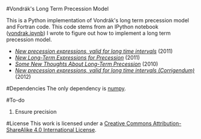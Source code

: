 #Vondrák's Long Term Precession Model

This is a Python implementation of Vondrák's long term precession model and Fortran code. This code stems from an IPython notebook ([vondrak.ipynb](http://nbviewer.ipython.org/github/digitalvapor/asterisms/blob/master/notebooks/vondrak.ipynb)) I wrote to figure out how to implement a long term precession model.

* *[New precession expressions, valid for long time intervals](http://www.aanda.org/articles/aa/pdf/2011/10/aa17274-11.pdf)* (2011)
* *[New Long-Term Expressions for Precession](http://syrte.obspm.fr/jsr/journees2011/pdf/vondrak.pdf)* (2011)
* *[Some New Thoughts About Long-Term Precession](http://syrte.obspm.fr/jsr/journees2010/pdf/Vondrak.pdf)* (2010)
* *[New precession expressions, valid for long time intervals (Corrigendum)](http://www.aanda.org/articles/aa/abs/2012/05/aa17274e-11/aa17274e-11.html)* (2012)

#Dependencies
The only dependency is [numpy](https://github.com/numpy/numpy).

#To-do
1. Ensure precision

#License
This work is licensed under a [Creative Commons Attribution-ShareAlike 4.0 International License](http://creativecommons.org/licenses/by-sa/4.0/).
